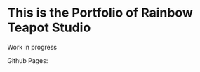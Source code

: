 <h1> This is the Portfolio of Rainbow Teapot Studio </h1>
  
  <p> Work in progress</p>
  <p> Github Pages: </p>

